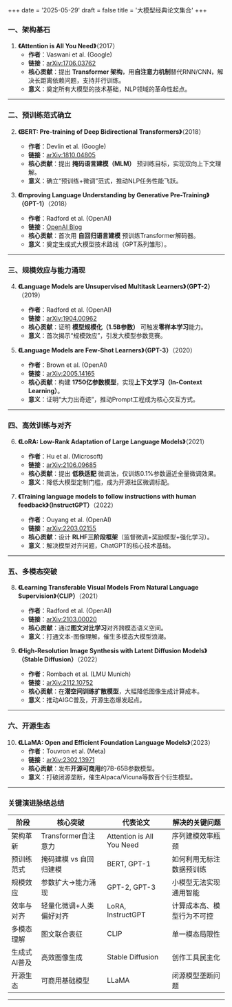 +++
date = '2025-05-29'
draft = false
title = '大模型经典论文集合'
+++

### **一、架构基石**
1. **《Attention is All You Need》**（2017）  
   - **作者**：Vaswani et al. (Google)  
   - **链接**：[arXiv:1706.03762](https://arxiv.org/abs/1706.03762)  
   - **核心贡献**：提出 **Transformer 架构**，用**自注意力机制**替代RNN/CNN，解决长距离依赖问题，支持并行训练。  
   - **意义**：奠定所有大模型的技术基础，NLP领域的革命性起点。  

---

### **二、预训练范式确立**
2. **《BERT: Pre-training of Deep Bidirectional Transformers》**（2018）  
   - **作者**：Devlin et al. (Google)  
   - **链接**：[arXiv:1810.04805](https://arxiv.org/abs/1810.04805)  
   - **核心贡献**：提出 **掩码语言建模（MLM）** 预训练目标，实现双向上下文理解。  
   - **意义**：确立“预训练+微调”范式，推动NLP任务性能飞跃。  
   
3. **《Improving Language Understanding by Generative Pre-Training》（GPT-1）**（2018）  
   - **作者**：Radford et al. (OpenAI)  
   - **链接**：[OpenAI Blog](https://cdn.openai.com/research-covers/language-unsupervised/language_understanding_paper.pdf)  
   - **核心贡献**：首次用 **自回归语言建模** 预训练Transformer解码器。  
   - **意义**：奠定生成式大模型技术路线（GPT系列雏形）。  

---

### **三、规模效应与能力涌现**
4. **《Language Models are Unsupervised Multitask Learners》（GPT-2）**（2019）  
   - **作者**：Radford et al. (OpenAI)  
   - **链接**：[arXiv:1904.00962](https://arxiv.org/abs/1904.00962)  
   - **核心贡献**：证明 **模型规模化（1.5B参数）** 可触发**零样本学习**能力。  
   - **意义**：首次揭示“规模效应”，引发大模型参数竞赛。  
   
5. **《Language Models are Few-Shot Learners》（GPT-3）**（2020）  
   - **作者**：Brown et al. (OpenAI)  
   - **链接**：[arXiv:2005.14165](https://arxiv.org/abs/2005.14165)  
   - **核心贡献**：构建 **1750亿参数模型**，实现**上下文学习（In-Context Learning）**。  
   - **意义**：证明“大力出奇迹”，推动Prompt工程成为核心交互方式。  

---

### **四、高效训练与对齐**
6. **《LoRA: Low-Rank Adaptation of Large Language Models》**（2021）  
   - **作者**：Hu et al. (Microsoft)  
   - **链接**：[arXiv:2106.09685](https://arxiv.org/abs/2106.09685)  
   - **核心贡献**：提出 **低秩适配** 微调法，仅训练0.1%参数逼近全量微调效果。  
   - **意义**：降低大模型定制门槛，成为开源社区微调标配。  
   
7. **《Training language models to follow instructions with human feedback》（InstructGPT）**（2022）  
   - **作者**：Ouyang et al. (OpenAI)  
   - **链接**：[arXiv:2203.02155](https://arxiv.org/abs/2203.02155)  
   - **核心贡献**：设计 **RLHF三阶段框架**（监督微调+奖励模型+强化学习）。  
   - **意义**：解决模型对齐问题，ChatGPT的核心技术基础。  

---

### **五、多模态突破**
8. **《Learning Transferable Visual Models From Natural Language Supervision》（CLIP）**（2021）  
   - **作者**：Radford et al. (OpenAI)  
   - **链接**：[arXiv:2103.00020](https://arxiv.org/abs/2103.00020)  
   - **核心贡献**：通过**图文对比学习**对齐跨模态语义空间。  
   - **意义**：打通文本-图像理解，催生多模态大模型浪潮。  
   
9. **《High-Resolution Image Synthesis with Latent Diffusion Models》（Stable Diffusion）**（2022）  
   - **作者**：Rombach et al. (LMU Munich)  
   - **链接**：[arXiv:2112.10752](https://arxiv.org/abs/2112.10752)  
   - **核心贡献**：在**潜空间训练扩散模型**，大幅降低图像生成计算成本。  
   - **意义**：推动AIGC普及，开源生态爆发起点。  

---

### **六、开源生态**
10. **《LLaMA: Open and Efficient Foundation Language Models》**（2023）  
    - **作者**：Touvron et al. (Meta)  
    - **链接**：[arXiv:2302.13971](https://arxiv.org/abs/2302.13971)  
    - **核心贡献**：发布**开源可商用**的7B-65B参数模型。  
    - **意义**：打破闭源垄断，催生Alpaca/Vicuna等数百个衍生模型。  

---

### **关键演进脉络总结**
| **阶段**       | **核心突破**                | **代表论文**   | **解决的关键问题**         |
|----------------|----------------------------|---------------|--------------------------|
| 架构革新       | Transformer自注意力        | Attention is All You Need | 序列建模效率瓶颈     |
| 预训练范式     | 掩码建模 vs 自回归建模     | BERT, GPT-1   | 如何利用无标注数据预训练 |
| 规模效应       | 参数扩大→能力涌现          | GPT-2, GPT-3  | 小模型无法实现通用智能   |
| 效率与对齐     | 轻量化微调+人类偏好对齐    | LoRA, InstructGPT | 计算成本高、模型行为不可控 |
| 多模态理解     | 图文联合表征               | CLIP          | 单一模态局限性           |
| 生成式AI普及   | 高效图像生成               | Stable Diffusion | 创作工具民主化         |
| 开源生态       | 可商用基础模型             | LLaMA         | 闭源模型垄断问题         |

---

